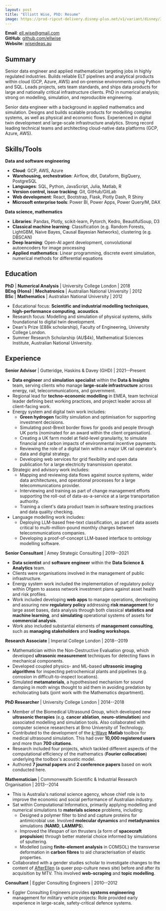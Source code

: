 ```yaml
---
layout: post
title: "Elliott Wise, PhD: Resume"
image: https://prod-ripcut-delivery.disney-plus.net/v1/variant/disney/3136595AE132B2B525E3E1A576C2F6BA05519425C94D002FF67EA633A99D58C9/scale?aspectRatio=1.78&format=jpeg
---
```


**Email**: [ell.wise@gmail.com](mailto:ell.wise@gmail.com)  
**GitHub**: [github.com/ellwise](https://github.com/ellwise)  
**Website**: [wiseideas.au](https://wiseideas.au)

## Summary

Senior data engineer and applied mathematician targeting jobs in highly regulated industries.
Builds reliable ELT pipelines and analytical products within cloud (GCP, Azure, AWS) and on-premise environments using Python and SQL.
Leads projects, sets team standards, and ships data products for large and nationally critical infrastructure clients.
PhD in numerical analysis; strong on modelling, simulation, and reproducible engineering.

Senior data engineer with a background in applied mathematics and simulation.
Designs and builds scalable products for modelling complex systems, as well as physical and economic flows.
Experienced in digital twin development and large-scale infrastructure analytics.
Strong record leading technical teams and architecting cloud-native data platforms (GCP, Azure, AWS).

## Skills/Tools

**Data and software engineering**

- **Cloud**: GCP, AWS, Azure
- **Warehousing, orchestration**: Airflow, dbt, Dataform, BigQuery, PostgreSQL
- **Languages**: SQL, Python, JavaScript, Julia, Matlab, R
- **Version control, issue tracking**: Git, GitHub/GitLab
- **Web development**: React, Bootstrap, Flask, Plotly Dash, R Shiny
- **Microsoft enterprise tools**: Power BI, Power Apps, Power Query/M, DAX

**Data science, mathematics**

- **Libraries**: Pandas, Plotly, scikit-learn, Pytorch, Kedro, BeautifulSoup, D3
- **Classical machine learning**: Classification (e.g. Random Forests, LightGBM, Naive Bayes, Causal Bayesian Networks), clustering (e.g. DBSCAN)
- **Deep learning**: Open-AI agent development, convolutional autoencoders for image processing
- **Applied mathematics**: Linear programming, discrete event simulation, numerical methods for differential equations

## Education

**PhD** | **Numerical Analysis** | University College London | 2018  
**BEng (Hons)** | **Mechatronics** | Australian National University | 2012  
**BSc** | **Mathematics** | Australian National University  | 2012

- Educational focus: **Scientific and industrial modelling techniques**, **high-performance computing**, **acoustics**.
- Research focus: Modelling and simulation of physical systems, skills foundational to digital twin development.
- Dean's Prize (£88k scholarship), Faculty of Engineering, University College London.
- Summer Research Scholarship (AU$4k), Mathematical Sciences Institute, Australian National University.

## Experience

**Senior Advisor** \| Gutteridge, Haskins & Davey (GHD) \| 2021--Present

- **Data engineer** and **simulation specialist** within the **Data & Insights** team, serving clients who manage **large-scale infrastructure** across energy, rail, telecommunications, and government.
- Regional lead for **techno-economic modelling** in EMEA, team technical leader defining best working practices, and project leader across all client-facing work.
- Energy system and digital twin work includes:
  - **Green hydrogen** facility simulation and optimisation for supporting investment decisions.
  - Simulating post-Brexit border flows for goods and people through UK ports (nominated for an award within the client organisation).
  - Creating a UK farm model at field-level granularity, to simulate financial and carbon impacts of environmental incentive payments.
  - Reviewing the role of a digital twin within a major UK rail operator's data and digital strategy.
  - Developing web services for grid flexibility and open data publication for a large electricity transmission operator.
- Strategic and advisory work includes:
  - Mapping and reviewing data flows against source systems, wider data architectures, and operational processes for a large telecommunications provider.
  - Interviewing and training as part of change management efforts supporting the roll-out of data-as-a-service at a large transportation authority.
  - Training a client's data product team in software testing practices and data quality checking.
- Language modelling work includes:
  - Deploying LLM-based free-text classification, as part of data assets critical to multi-million-pound monthly charges between telecommunications companies.
  - Developing a proof-of-concept LLM-based interface to ontology modelling software.

**Senior Consultant** \| Amey Strategic Consulting \| 2019--2021

- **Data scientist** and **software engineer** within the **Data Science & Analytics** team.
- Clients were organisations involved in the management of public infrastructure.
- Energy system work included the implementation of regulatory policy within Ofgem to assess network investment plans against asset health and risk profiles.
- Work included developing **web apps** to manage operations, developing and assuring new **regulatory policy** addressing **risk management** for large asset bases, data analysis through both classical **statistics and machine learning**, and **simulating** operational systems of assets for **commercial analysis**.
- Work also included substantial elements of **management consulting**, such as **managing stakeholders** and **leading workshops**.

**Research Associate** \| Imperial College London \| 2018--2019

- Mathematician within the Non-Destructive Evaluation group, which developed **ultrasonic measurement** techniques for detecting flaws in mechanical components.
- Developed coupled physics- and ML-based **ultrasonic imaging algorithms** for inspecting petrochemical plants and pipelines (e.g. corrosion in difficult-to-inspect locations).
- Simulated **metamaterials**, a hypothesised mechanism for sound damping in moth wings thought to aid them in avoiding predation by echolocating bats (joint work with the Mathematics department).

**PhD Researcher** \| University College London \| 2014--2018

- Member of the Biomedical Ultrasound Group, which developed new **ultrasonic therapies** (e.g. **cancer ablation**, **neuro-stimulation**) and associated modelling and simulation tools. Also collaborated with computer science researchers at Brno University of Technology.
- Contributed to the development of the [_k_-Wave](http://www.k-wave.org/) **Matlab** toolbox for medical ultrasound simulation. This had over **10,000 registered users** and more than **700 citations**.
- Research included four projects, which tackled different aspects of the computational efficiency of the mathematics (**Fourier collocation**) underlying the toolbox's acoustic model.
- Authored **7 journal papers** and **2 conference papers** based on work conducted here.

**Mathematician** \| Commonwealth Scientific & Industrial Research Organisation \| 2013--2014

- This is Australia's national science agency, whose chief role is to improve the economic and social performance of Australian industry.
- Sat within Computational Informatics, primarily applying modelling and numerical simulations to **materials science** problems, including:
    - Designed a polymer filter to bind and capture proteins for antimicrobial use. Involved **molecular dynamics** and **metadynamics** simulations (**NAMD**, **LAMMPS**).
    - Improved the lifespan of ion thrusters (a form of **spacecraft propulsion**) through better material choice informed by simulations of sputtering.
    - Modelled (using **finite-element analysis** in COMSOL) the transverse deformation in **carbon fibres** to aid characterisation of elastic properties.
- Collaborated with a gender studies scholar to investigate changes to the content of [AfterEllen](https://www.afterellen.com/) (a queer pop-culture news site) before and after its acquisition by MTV. This involved **web-scraping** and **topic modelling**.

**Consultant** \| Eggler Consulting Engineers \| 2010--2012

- Eggler Consulting Engineers provides **systems engineering** management for military vehicle projects: Role provided early experience in large-scale, safety-critical defence systems.
